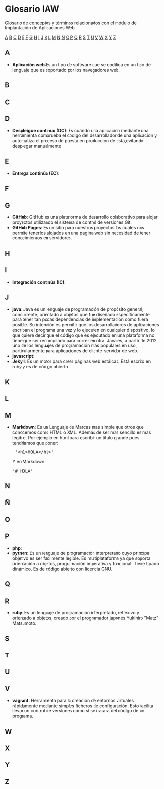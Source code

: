 # Glosario IAW

Glosario de conceptos y términos relacionados con el módulo de Implantación de Aplicaciones Web

[A](#a) [B](#b) [C](#c) [D](#d) [E](#e) [F](#f) [G](#g) [H](#h) [I](#i) [J](#j) [K](#k) [L](#l) [M](#m) [N](#n) [Ñ](#ñ) [O](#o) [P](#p) [Q](#q) [R](#r) [S](#s) [T](#t) [U](#u) [V](#v) [W](#w) [X](#x) [Y](#y) [Z](#z)

## A



* **Aplicación web**:Es un tipo de software que se codifica en un tipo de lenguaje que es soportado por los navegadores web.

## B
## C
## D

* **Despleigue continuo (DC)**: Es cuando una aplicacion mediante una herramienta comprueba el codigo del desarrollador de una aplicacion y automatiza el proceso de puesta en produccion de esta,evitando desplegar manualmente

## E

* **Entrega continúa (EC)**:

## F
## G

* **GitHub**: GitHub es una plataforma de desarrollo colaborativo para alojar proyectos utilizando el sistema de control de versiones Git.
* **GitHub Pages**: Es un sitio para nuestros proyectos los cuales nos permite tenerlos alojados en una pagina web sin necesidad de tener conocimientos en servidores.

## H
## I

* **Integración continúa (IC)**:

## J

* **java**: Java es un lenguaje de programación de propósito general, concurrente, orientado a objetos que fue diseñado específicamente para tener tan pocas dependencias de implementación como fuera posible. Su intención es permitir que los desarrolladores de aplicaciones escriban el programa una vez y lo ejecuten en cualquier dispositivo,  lo que quiere decir que el código que es ejecutado en una plataforma no tiene que ser recompilado para correr en otra. Java es, a partir de 2012, uno de los lenguajes de programación más populares en uso, particularmente para aplicaciones de cliente-servidor de web.
* **javascript**:
* **Jekyll**: Es un motor para crear páginas web estáicas. Está escrito en ruby y es de código abierto.

## K
## L
## M
* **Markdown**: Es un Lenguaje de Marcas mas simple que otros que conocemos como  HTML o XML. Además de ser mas sencillo es mas legible. Por ejemplo en html para escribir un titulo grande pues tendriamos que poner:<pre> '&lt;h1&gt;HOLA&lt;/h1&gt;' </pre> Y en Markdown: <pre>'# HOLA'</pre>  

## N
## Ñ
## O
## P

* **php**:
* **python**: Es un lenguaje de programación interpretado cuyo principal objetivo es ser facilmente legible. Es multiplataforma ya que soporta orientación a objetos, programación imperativa y funcional. Tiene tipado dinámico. Es de código abierto con licencia GNU.

## Q
## R

* **ruby**: Es un lenguaje de programación interpretado, reflexivo y orientado a objetos, creado por el programador japonés Yukihiro "Matz" Matsumoto.

## S
## T
## U
## V

* **vagrant**: Herramienta para la creación de entornos virtuales rápidamente mediante simples ficheros de configuración. Esto facilita llevar un control de versiones como si se tratara del código de un programa.

## W
## X
## Y
## Z
